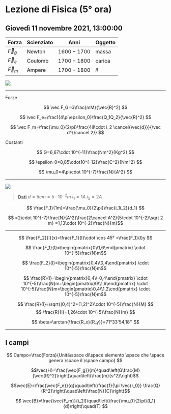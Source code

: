 # Lezione di Fisica (5° ora)
## Giovedì 11 novembre 2021, 13:00:00

|Forza|Scienziato|Anni|Oggetto|
|---|---|---|---|
|$\vec F_g$|Newton|$1600-1700$|massa|
|$\vec F_e$|Coulomb|$1700-1800$|carica|
|$\vec F_m$|Ampere|$1700-1800$|$il$|

![](https://i.imgur.com/KNNMQmH.jpg)


---

Forze

$$
\vec F_G=G\frac{mM}{\vec{R}^2}
$$

$$
\vec F_e=\frac1{4\pi\epsilon_0}\frac{Q_1Q_2}{\vec{R}^2}
$$

$$
\vec F_m=\frac{\mu_0}{2\pi}\frac{4il\cdot i_2 \cancel{\vec{d}}}{\vec d^{\cancel 2}}
$$

Costanti

$$
G=6,67\cdot 10^{-11}\frac{Nm^2}{Kg^2}
$$

$$
\epsilon_0=8,85\cdot10^{-12}\frac{C^2}{Nm^2}
$$


$$
\mu_0=4\pi\cdot 10^{-7}\frac{N}{A^2}
$$

---
![](https://i.imgur.com/rOylSIy.jpg)


> **Dati**
> $d=5cm=5\cdot 10^{-2}m$
> $i_1=1A$
> $i_2=2A$

$$
\frac{F_1}{1m}=\frac{\mu_0}{2\pi}\frac{i_1i_2}{d_1}
$$

$$
=2\cdot 10^{-7}\frac{N}{A^2}\frac{2\cancel A^2}{5\cdot 10^{-2}\sqrt 2 m}
=1,13\cdot 10^{-2}\frac{N}{m}$$


---


$$
\frac{F_2}{l}(x)=\frac{F_1}{l}\cdot \cos 45° =\frac{F_1}{l}y
$$

$$
\frac{F_1}{l}=\begin{pmatrix}0\\1,6\end{pmatrix}
\cdot 10^{-5}\frac{N}m$$

$$
\frac{F_2}{l}=\begin{pmatrix}0,4\\0,4\end{pmatrix}
\cdot 10^{-5}\frac{N}m$$


$$
\frac{R}{l}=\begin{pmatrix}0,4\\-0,4\end{pmatrix}
\cdot 10^{-5}\frac{N}m+\begin{pmatrix}0\\1,6\end{pmatrix}
\cdot 10^{-5}\frac{N}m=\begin{pmatrix}0,4\\1,2\end{pmatrix}
\cdot 10^{-5}\frac{N}m$$


$$
\frac{R}{l}=\sqrt{(0,4)^2+(1,2)^2}\cdot 10^{-5}\frac{N}{M}
$$
$$
\frac{R}{l}=1,26\cdot 10^{-5}\frac{N}{m}
$$


$$
\beta=\arctan{\frac{R_x}{R_y}}=71°33'54,18''
$$

----

## I campi


$$
Campo=\frac{Forza}{Unità\space di\space elemento \space che \space genera \space il \space campo}
$$


$$\vec{H}=\frac{\vec{F_g}}{m}\quad\left(G\frac{M}{\vec{R}^2}\right)\quad\left(\frac{m}{s^2}\right)$$

$$\vec{E}=\frac{\vec{F_e}}{q}\quad\left(\frac{1}{\pi \vec{r_0}} \frac{Q}{R^2}\right)\quad\left(\frac{N}{C}\right)$$


$$
\vec{B}=\frac{\vec{F_m}}{i_2l}\quad\left(\frac{\mu_0}{2\pi}{I_1}{d}\right)\quad(T)
$$
<!--stackedit_data:
eyJoaXN0b3J5IjpbMzgzNzkwMTAxLDEzNDM2ODc3NzMsMTYzMz
gyNTg3OCwtMTIwMjMxMzYzNl19
-->
